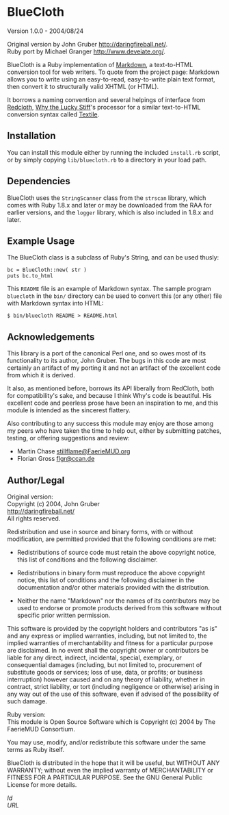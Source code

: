 
BlueCloth
=========

Version 1.0.0 - 2004/08/24

Original version by John Gruber <http://daringfireball.net/>.  
Ruby port by Michael Granger <http://www.deveiate.org/>.

BlueCloth is a Ruby implementation of [Markdown][1], a text-to-HTML conversion
tool for web writers. To quote from the project page: Markdown allows you to
write using an easy-to-read, easy-to-write plain text format, then convert it to
structurally valid XHTML (or HTML).

It borrows a naming convention and several helpings of interface from
[Redcloth][2], [Why the Lucky Stiff][3]'s processor for a similar text-to-HTML
conversion syntax called [Textile][4].


Installation
------------

You can install this module either by running the included `install.rb` script,
or by simply copying `lib/bluecloth.rb` to a directory in your load path.


Dependencies
------------

BlueCloth uses the `StringScanner` class from the `strscan` library, which comes
with Ruby 1.8.x and later or may be downloaded from the RAA for earlier
versions, and the `logger` library, which is also included in 1.8.x and later.


Example Usage
-------------

The BlueCloth class is a subclass of Ruby's String, and can be used thusly:

    bc = BlueCloth::new( str )
    puts bc.to_html

This `README` file is an example of Markdown syntax. The sample program
`bluecloth` in the `bin/` directory can be used to convert this (or any other)
file with Markdown syntax into HTML:

    $ bin/bluecloth README > README.html


Acknowledgements
----------------

This library is a port of the canonical Perl one, and so owes most of its
functionality to its author, John Gruber. The bugs in this code are most
certainly an artifact of my porting it and not an artifact of the excellent code
from which it is derived.

It also, as mentioned before, borrows its API liberally from RedCloth, both for
compatibility's sake, and because I think Why's code is beautiful. His excellent
code and peerless prose have been an inspiration to me, and this module is
intended as the sincerest flattery.

Also contributing to any success this module may enjoy are those among my peers
who have taken the time to help out, either by submitting patches, testing, or
offering suggestions and review:

* Martin Chase <stillflame@FaerieMUD.org>
* Florian Gross <flgr@ccan.de>


Author/Legal
------------

Original version:  
  Copyright (c) 2004, John Gruber  
  <http://daringfireball.net/>  
  All rights reserved.

  Redistribution and use in source and binary forms, with or without
  modification, are permitted provided that the following conditions are
  met:

  * Redistributions of source code must retain the above copyright notice,
	this list of conditions and the following disclaimer.

  * Redistributions in binary form must reproduce the above copyright
	notice, this list of conditions and the following disclaimer in the
	documentation and/or other materials provided with the distribution.

  * Neither the name "Markdown" nor the names of its contributors may
	be used to endorse or promote products derived from this software
	without specific prior written permission.

  This software is provided by the copyright holders and contributors "as
  is" and any express or implied warranties, including, but not limited
  to, the implied warranties of merchantability and fitness for a
  particular purpose are disclaimed. In no event shall the copyright owner
  or contributors be liable for any direct, indirect, incidental, special,
  exemplary, or consequential damages (including, but not limited to,
  procurement of substitute goods or services; loss of use, data, or
  profits; or business interruption) however caused and on any theory of
  liability, whether in contract, strict liability, or tort (including
  negligence or otherwise) arising in any way out of the use of this
  software, even if advised of the possibility of such damage.


Ruby version:  
  This module is Open Source Software which is Copyright (c) 2004 by The FaerieMUD
  Consortium.

  You may use, modify, and/or redistribute this software under the same terms as
  Ruby itself.

  BlueCloth is distributed in the hope that it will be useful, but WITHOUT ANY
  WARRANTY; without even the implied warranty of MERCHANTABILITY or FITNESS FOR A
  PARTICULAR PURPOSE.  See the GNU General Public License for more details.


[1]: http://daringfireball.net/projects/markdown/
[2]: http://www.whytheluckystiff.net/ruby/redcloth/
[3]: http://www.whytheluckystiff.net/
[4]: http://www.textism.com/tools/textile/

$Id$  
$URL$
